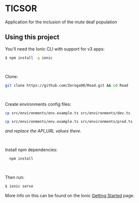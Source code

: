 TICSOR
=====================

Application for the inclusion of the mute deaf population

## Using this project

You'll need the Ionic CLI with support for v3 apps:

```bash
$ npm install -g ionic
```
<br>

Clone: 

```bash
git clone https://github.com/Zeroga98/Road.git && cd Road
```

<br>

Create environments config files:

```bash
cp src/environments/env.example.ts src/environments/dev.ts
```
```bash
cp src/environments/env.example.ts src/environments/prod.ts
```
_and replace the API_URL values there._

<br>

Install npm dependencies:

```bash
  npm install
```

<br>

Then run:

```bash
$ ionic serve
```

More info on this can be found on the Ionic [Getting Started](http://ionicframework.com/docs/v2/getting-started/) page.